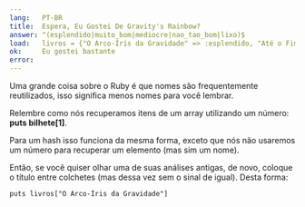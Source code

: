 ```yaml
---
lang:   PT-BR
title:  Espera, Eu Gostei De Gravity's Rainbow?
answer: ^(esplendido|muito_bom|mediocre|nao_tao_bom|lixo)$
load:   livros = {"O Arco-Íris da Gravidade" => :esplendido, "Até o Fim" => :lixo, "Cores Vivas" => :mediocre}
ok:     Eu gostei bastante
error:  
---
```


Uma grande coisa sobre o Ruby é que nomes são frequentemente reutilizados, isso significa menos nomes para você lembrar.

Relembre como nós recuperamos itens de um array utilizando um número:
__puts bilhete[1]__.

Para um hash isso funciona da mesma forma, exceto que nós não usaremos um número para recuperar um elemento (mas sim um nome).

Então, se você quiser olhar uma de suas análises antigas, de novo, coloque o título entre colchetes (mas dessa vez sem o sinal de igual).
Desta forma:

    puts livros["O Arco-Íris da Gravidade"]
